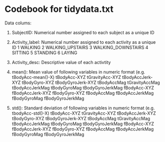 Codebook for tidydata.txt
======================================

Data colums:

1. SubjectID: Numerical number assigned to each subject as a unique ID

2. Activity_label: Numerical number assigned to each activity as a unique ID
  1 WALKING
  2 WALKING_UPSTAIRS
  3 WALKING_DOWNSTAIRS
  4 SITTING
  5 STANDING
  6 LAYING

3. Activity_desc: Descriptive value of each activtity

4. mean(): Mean value of following variables in numeric format (e.g. tBodyAcc-mean()-X)
    tBodyAcc-XYZ
    tGravityAcc-XYZ
    tBodyAccJerk-XYZ
    tBodyGyro-XYZ
    tBodyGyroJerk-XYZ
    tBodyAccMag
    tGravityAccMag
    tBodyAccJerkMag
    tBodyGyroMag
    tBodyGyroJerkMag
    fBodyAcc-XYZ
    fBodyAccJerk-XYZ
    fBodyGyro-XYZ
    fBodyAccMag
    fBodyAccJerkMag
    fBodyGyroMag
    fBodyGyroJerkMag

5. std(): Standard deviation  of following variables in numeric format (e.g. tbodyAcc-std()-X)
    tBodyAcc-XYZ
    tGravityAcc-XYZ
    tBodyAccJerk-XYZ
    tBodyGyro-XYZ
    tBodyGyroJerk-XYZ
    tBodyAccMag
    tGravityAccMag
    tBodyAccJerkMag
    tBodyGyroMag
    tBodyGyroJerkMag
    fBodyAcc-XYZ
    fBodyAccJerk-XYZ
    fBodyGyro-XYZ
    fBodyAccMag
    fBodyAccJerkMag
    fBodyGyroMag
    fBodyGyroJerkMag
